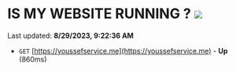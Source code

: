 # IS MY WEBSITE RUNNING ? [![](https://img.shields.io/static/v1?label=Sponsor&message=%E2%9D%A4&logo=GitHub&color=%23fe8e86)](https://github.com/sponsors/<username>)

Last updated: **8/29/2023, 9:22:36 AM**

- `GET` [https://youssefservice.me](https://youssefservice.me) - **Up** (860ms)
